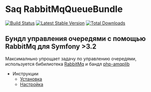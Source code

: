Saq RabbitMqQueueBundle
=================
[![Build Status](https://travis-ci.org/saqot/RabbitMqQueueBundle.svg?branch=master)](http://travis-ci.org/saqot/RabbitMqQueueBundle)
[![Latest Stable Version](https://poser.pugx.org/saq/rabbitmq-queue-bundle/v/stable)](https://packagist.org/packages/saq/rabbitmq-queue-bundle)
[![Total Downloads](https://poser.pugx.org/saq/rabbitmq-queue-bundle/downloads)](https://packagist.org/packages/saq/rabbitmq-queue-bundle)

Бундл управления очередями c помощью RabbitMq для Symfony >3.2
-------------------
Максималньно упрощает задачу по управлению очередями, используется бибилиотека [RabbitMq](http://www.rabbitmq.com/) и бандл [php-amqplib](https://github.com/php-amqplib/php-amqplib)

* Инструкции
	- [Установка](https://saqot.github.io/RabbitMqQueueBundle/setup/)
	- [Настройка](https://saqot.github.io/RabbitMqQueueBundle/config/)
